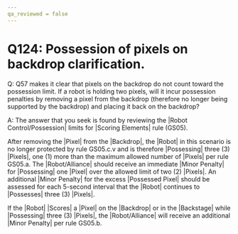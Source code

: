 ```yaml
---
qa_reviewed = false
---
```


# Q124: Possession of pixels on backdrop clarification.

Q: Q57 makes it clear that pixels on the backdrop do not count toward the possession limit. If a robot is holding two pixels, will it incur possession penalties by removing a pixel from the backdrop (therefore no longer being supported by the backdrop) and placing it back on the backdrop?

A: The answer that you seek is found by reviewing the |Robot Control/Possession| limits for |Scoring Elements| rule (GS05). 

After removing the |Pixel| from the |Backdrop|, the |Robot| in this scenario is no longer protected by rule GS05.c.v and is therefore |Possessing| three (3) |Pixels|, one (1) more than the maximum allowed number of |Pixels| per rule GS05.a. The |Robot/Alliance| should receive an immediate |Minor Penalty| for |Possessing| one  |Pixel| over the allowed limit of two (2) |Pixels|. An additional |Minor Penalty| for the excess |Possessed Pixel| should be assessed for each 5-second interval that the |Robot| continues to |Possesses| three (3) |Pixels|.

If the |Robot| |Scores| a |Pixel| on the |Backdrop| or in the |Backstage| while |Possessing| three (3) |Pixels|, the |Robot/Alliance| will receive an additional |Minor Penalty| per rule GS05.b.